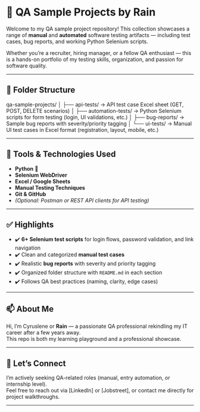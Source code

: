 # 🧪 QA Sample Projects by Rain

Welcome to my QA sample project repository! This collection showcases a range of **manual** and **automated** software testing artifacts — including test cases, bug reports, and working Python Selenium scripts.

Whether you’re a recruiter, hiring manager, or a fellow QA enthusiast — this is a hands-on portfolio of my testing skills, organization, and passion for software quality.

---

## 📁 Folder Structure

qa-sample-projects/
│
├── api-tests/ → API test case Excel sheet (GET, POST, DELETE scenarios)
│
├── automation-tests/ → Python Selenium scripts for form testing (login, UI validations, etc.)
│
├── bug-reports/ → Sample bug reports with severity/priority tagging
│
└── ui-tests/ → Manual UI test cases in Excel format (registration, layout, mobile, etc.)

---

## 🔧 Tools & Technologies Used

- **Python** 🐍
- **Selenium WebDriver**
- **Excel / Google Sheets**
- **Manual Testing Techniques**
- **Git & GitHub**
- *(Optional: Postman or REST API clients for API testing)*

---

## ✅ Highlights

- ✔️ **6+ Selenium test scripts** for login flows, password validation, and link navigation
- ✔️ Clean and categorized **manual test cases**
- ✔️ Realistic **bug reports** with severity and priority tagging
- ✔️ Organized folder structure with `README.md` in each section
- ✔️ Follows QA best practices (naming, clarity, edge cases)

---

## 📫 About Me

Hi, I’m Cyruslene or **Rain** — a passionate QA professional rekindling my IT career after a few years away.  
This repo is both my learning playground and a professional showcase.  

---

## 💬 Let’s Connect

I’m actively seeking QA-related roles (manual, entry automation, or internship level).  
Feel free to reach out via [LinkedIn] or [Jobstreet], or contact me directly for project walkthroughs.

---

